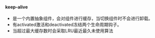#### keep-alive

- 是一个内置抽象组件，会对组件进行缓存，当切换组件时不会进行卸载。
- 有activated激活和deactivated冻结两个生命周期钩子。
- 当超过最大缓存数时会采取LRU最近最久未使用算法
